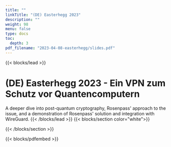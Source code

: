```yaml
---
title: ""
linkTitle: "(DE) Easterhegg 2023"
description: ""
weight: 98
menu: false
type: docs
toc:
  depth: 3
pdf_filename: "2023-04-08-easterhegg/slides.pdf"
---
```


{{< blocks/lead >}}
# (DE) Easterhegg 2023 - Ein VPN zum Schutz vor Quantencomputern

A deeper dive into post-quantum cryptography, Rosenpass' approach to the issue, and a demonstration of Rosenpass' solution and integration with WireGuard.
{{< /blocks/lead >}}
{{< blocks/section color="white">}}

{{< /blocks/section >}}

{{< blocks/pdfembed >}}
